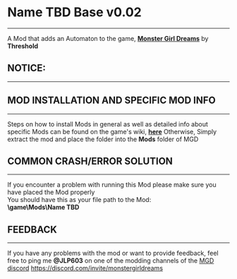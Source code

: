 # Name TBD Base v0.02
___
A Mod that adds an Automaton to the game, **[Monster Girl Dreams](https://www.patreon.com/MonsterGirlDreams)** by **Threshold**

## NOTICE:
___


## MOD INSTALLATION AND SPECIFIC MOD INFO
___
Steps on how to install Mods in general as well as detailed info about specific Mods can be found on the game's wiki, **[here](https://monstergirldreams.fandom.com/wiki/Category:List_Of_Mods)**
Otherwise, Simply extract the mod and place the folder into the <b>Mods</b> folder of MGD

## COMMON CRASH/ERROR SOLUTION
___
If you encounter a problem with running this Mod please make sure you have placed the Mod properly<br>
You should have this as your file path to the Mod:<br>
<b>\game\Mods\Name TBD</b>

## FEEDBACK
___
If you have any problems with the mod or want to provide feedback, feel free to ping me <b>@JLP603</b> on one of the modding channels of the [MGD discord](https://discord.com/invite/monstergirldreams)
<https://discord.com/invite/monstergirldreams>
